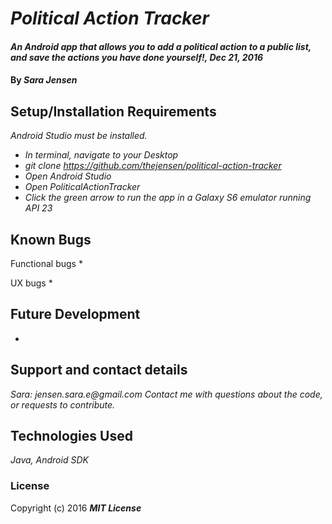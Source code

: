 # _Political Action Tracker_

#### _An Android app that allows you to add a political action to a public list, and save the actions you have done yourself!, Dec 21, 2016_

#### By _**Sara Jensen**_

## Setup/Installation Requirements

_Android Studio must be installed._

* _In terminal, navigate to your Desktop_
* _git clone https://github.com/thejensen/political-action-tracker_
* _Open Android Studio_
* _Open PoliticalActionTracker_
* _Click the green arrow to run the app in a Galaxy S6 emulator running API 23_

## Known Bugs

Functional bugs
*

UX bugs
*

## Future Development

*

## Support and contact details

 _Sara: jensen.sara.e@gmail.com_
 _Contact me with questions about the code, or requests to contribute._

## Technologies Used

_Java, Android SDK_

### License

Copyright (c) 2016 **_MIT License_**